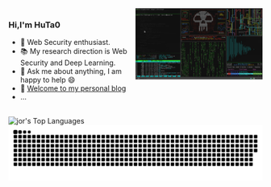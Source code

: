 <img align="right" width="50%" alt="GIF" src="https://github.com/HuTa0kj/HuTa0kj/blob/main/intro.gif" />

### Hi,I'm HuTa0

- 🔭 Web Security enthusiast.
- 📚 My research direction is Web Security and Deep Learning.
- 💬 Ask me about anything, I am happy to help :smile:
- 🧗 [Welcome to my personal blog](https://HuTa0kj.github.io)
- ...

</br>

<div width="100%">
  <img align="left" alt="jor's Top Languages" src="https://github-readme-stats.vercel.app/api/top-langs/?username=HuTa0kj&langs_count=10&layout=compact&theme=radical&hide_border=true" width="41%"/>
</div>











![](https://raw.githubusercontent.com/HuTa0kj/HuTa0kj/output/github-contribution-grid-snake-dark.svg)
